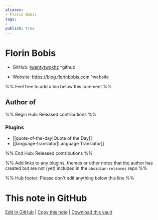 ```yaml
---
aliases:
- Florin Bobis
tags:
- 
publish: true
---
```


# Florin Bobis

- GitHub: [twentytwokhz](https://github.com/twentytwokhz/) ^github
<!-- - Discord: `@` ^discord-->
- Website: <https://blog.florinbobis.com> ^website
<!-- - [[Publish sites|Publish site]]: ^publish-->

%% Feel free to add a bio below this comment %%


## Author of

%% Begin Hub: Released contributions %%
### Plugins
- [[quote-of-the-day|Quote of the Day]]
- [[language-translator|Language Translator]]

%% End Hub: Released contributions %%

%% Add links to any plugins, themes or other notes that the author has created but are not (yet) included in the `obsidian-releases` repo %%

<!--
### Unlisted plugins

- 
-->

<!--
### Others

- 
-->

<!--
## Sponsor this author

- [[GitHub sponsors]]: [Sponsor @twentytwokhz on GitHub Sponsors](https://github.com/sponsors/twentytwokhz) ^github-sponsor
- [[Buy me a coffee]]: ^buy-me-a-coffee
- [[PayPal]]: ^paypal
- [[Patreon]]: ^patreon

-->

<!--
## Follow this author

- [[YouTube Channels|On YouTube]]: ^youtube
- Twitter: ^twitter
- ...
-->

%% Hub footer: Please don't edit anything below this line %%

# This note in GitHub

<span class="git-footer">[Edit In GitHub](https://github.dev/obsidian-community/obsidian-hub/blob/main/01%20-%20Community/People/twentytwokhz.md "git-hub-edit-note") | [Copy this note](https://raw.githubusercontent.com/obsidian-community/obsidian-hub/main/01%20-%20Community/People/twentytwokhz.md "git-hub-copy-note") | [Download this vault](https://github.com/obsidian-community/obsidian-hub/archive/refs/heads/main.zip "git-hub-download-vault") </span>